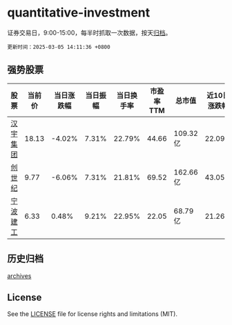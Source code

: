 # quantitative-investment

证券交易日，9:00-15:00，每半时抓取一次数据，按天[归档](archives)。

`更新时间：2025-03-05 14:11:36 +0800`

## 强势股票

|股票|当前价|当日涨跌幅|当日振幅|当日换手率|市盈率TTM|总市值|近10日涨跌幅|
|----|----|----|----|----|----|----|----|
|[汉宇集团](https://xueqiu.com/S/SZ300403)|18.13|-4.02%|7.31%|22.79%|44.66|109.32亿|22.09%|
|[创世纪](https://xueqiu.com/S/SZ300083)|9.77|-6.06%|7.31%|21.81%|69.52|162.66亿|43.05%|
|[宁波建工](https://xueqiu.com/S/SH601789)|6.33|0.48%|9.21%|22.95%|22.05|68.79亿|21.26%|

## 历史归档

[archives](archives)

## License

See the [LICENSE](LICENSE) file for license rights and limitations (MIT).